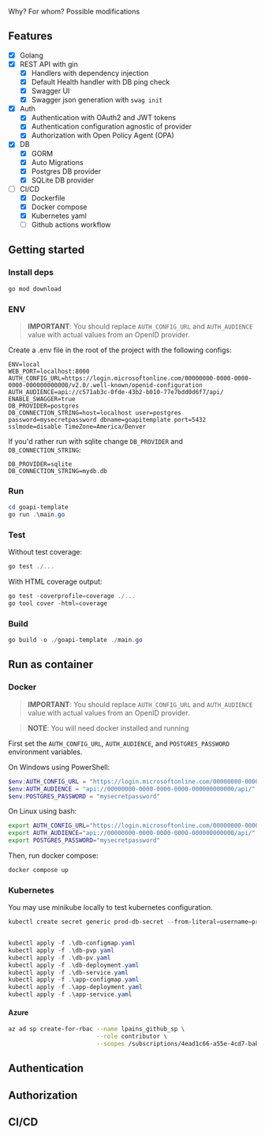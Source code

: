 Why?
For whom?
Possible modifications

## Features
- [x] Golang
- [x] REST API with gin
  - [x] Handlers with dependency injection
  - [x] Default Health handler with DB ping check
  - [x] Swagger UI
  - [x] Swagger json generation with `swag init`
- [x] Auth
  - [x] Authentication with OAuth2 and JWT tokens
  - [x] Authentication configuration agnostic of provider
  - [x] Authorization with Open Policy Agent (OPA)
- [x] DB
  - [x] GORM
  - [x] Auto Migrations
  - [x] Postgres DB provider
  - [x] SQLite DB provider
- [ ] CI/CD
  - [x] Dockerfile
  - [x] Docker compose
  - [x] Kubernetes yaml
  - [ ] Github actions workflow

## Getting started

### Install deps
```cmd
go mod download
```

### ENV
> **IMPORTANT**: You should replace `AUTH_CONFIG_URL` and `AUTH_AUDIENCE` value with actual values from an OpenID provider.

Create a .env file in the root of the project with the following configs:

```env
ENV=local
WEB_PORT=localhost:8000
AUTH_CONFIG_URL=https://login.microsoftonline.com/00000000-0000-0000-0000-000000000000/v2.0/.well-known/openid-configuration
AUTH_AUDIENCE=api://c571ab3c-0fde-43b2-b010-77e7bdd0d6f7/api/
ENABLE_SWAGGER=true
DB_PROVIDER=postgres
DB_CONNECTION_STRING=host=localhost user=postgres password=mysecretpassword dbname=goapitemplate port=5432 sslmode=disable TimeZone=America/Denver
```
If you'd rather run with sqlite change `DB_PROVIDER` and `DB_CONNECTION_STRING`:

```env
DB_PROVIDER=sqlite
DB_CONNECTION_STRING=mydb.db
```

### Run
```powershell
cd goapi-template
go run .\main.go
```

### Test
Without test coverage:
```powershell
go test ./...
```

With HTML coverage output:
```powershell
go test -coverprofile=coverage ./...
go tool cover -html=coverage
```

### Build
```powershell
go build -o ./goapi-template ./main.go
```

## Run as container
### Docker
> **IMPORTANT**: You should replace `AUTH_CONFIG_URL` and `AUTH_AUDIENCE` value with actual values from an OpenID provider.

> **NOTE**: You will need docker installed and running

First set the `AUTH_CONFIG_URL`, `AUTH_AUDIENCE`, and `POSTGRES_PASSWORD` environment variables.

On Windows using PowerShell:
```powershell
$env:AUTH_CONFIG_URL = "https://login.microsoftonline.com/00000000-0000-0000-0000-000000000000/v2.0/.well-known/openid-configuration"
$env:AUTH_AUDIENCE = "api://00000000-0000-0000-0000-000000000000/api/"
$env:POSTGRES_PASSWORD = "mysecretpassword"
```

On Linux using bash:
```bash
export AUTH_CONFIG_URL="https://login.microsoftonline.com/00000000-0000-0000-0000-000000000000/v2.0/.well-known/openid-configuration"
export AUTH_AUDIENCE="api://00000000-0000-0000-0000-000000000000/api/"
export POSTGRES_PASSWORD="mysecretpassword"
```

Then, run docker compose:
```powershell
docker compose up
```

### Kubernetes
You may use minikube locally to test kubernetes configuration.

```powershell
kubectl create secret generic prod-db-secret --from-literal=username=produser --from-literal=password=Y4nys7f11


kubectl apply -f .\db-configmap.yaml
kubectl apply -f .\db-pvp.yaml
kubectl apply -f .\db-pv.yaml
kubectl apply -f .\db-deployment.yaml
kubectl apply -f .\db-service.yaml
kubectl apply -f .\app-configmap.yaml
kubectl apply -f .\app-deployment.yaml
kubectl apply -f .\app-service.yaml
```

#### Azure
```bash
az ad sp create-for-rbac --name lpains_github_sp \
                         --role contributor \
                         --scopes /subscriptions/4ead1c66-a55e-4cd7-babf-2e23ad5a6f39
```

## Authentication

## Authorization

## CI/CD